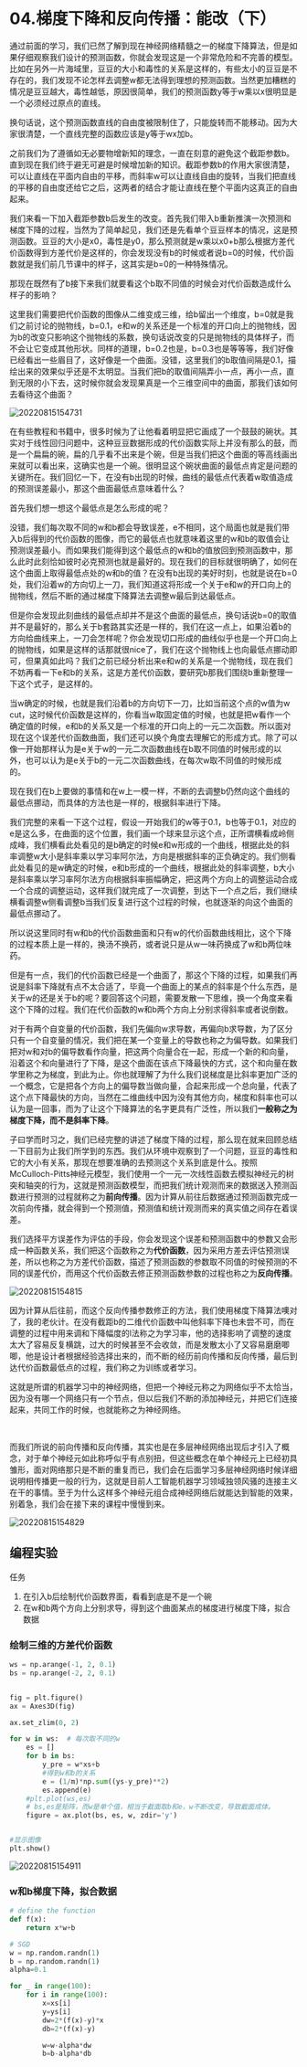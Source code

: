 # 04.梯度下降和反向传播：能改（下）

通过前面的学习，我们已然了解到现在神经网络精髓之一的梯度下降算法，但是如果仔细观察我们设计的预测函数，你就会发现这是一个非常危险和不完善的模型。比如在另外一片海域里，豆豆的大小和毒性的关系是这样的，有些太小的豆豆是不存在的，我们发现不论怎样去调整w都无法得到理想的预测函数。当然更加糟糕的情况是豆豆越大，毒性越低，原因很简单，我们的预测函数y等于w乘以x很明显是一个必须经过原点的直线。

换句话说，这个预测函数直线的自由度被限制住了，只能旋转而不能移动。因为大家很清楚，一个直线完整的函数应该是y等于wx加b。​

之前我们为了遵循如无必要物增新知的理念，一直在刻意的避免这个截距参数b。直到现在我们终于避无可避是时候增加新的知识。截距参数b的作用大家很清楚，可以让直线在平面内自由的平移，而斜率w可以让直线自由的旋转，当我们把直线的平移的自由度还给它之后，这两者的结合才能让直线在整个平面内这真正的自由起来。

我们来看一下加入截距参数b后发生的改变。首先我们带入b重新推演一次预测和梯度下降的过程，当然为了简单起见，我们还是先看单个豆豆样本的情况，这是预测函数。豆豆的大小是x0，毒性是y0，那么预测就是w乘以x0+b那么根据方差代价函数得到方差代价是这样的，你会发现没有b的时候或者说b=0的时候，代价函数就是我们前几节课中的样子，这其实是b=0的一种特殊情况。

那现在既然有了b接下来我们就要看这个b取不同值的时候会对代价函数造成什么样子的影响？

这里我们需要把代价函数的图像从二维变成三维，给b留出一个维度，b=0就是我们之前讨论的抛物线，b=0.1，e和w的关系还是一个标准的开口向上的抛物线，因为b的改变只影响这个抛物线的系数，换句话说改变的只是抛物线的具体样子，而不会让它变成其他形状。同样的道理，b=0.2也是，b=0.3也是等等等，我们好像已经看出一些眉目了，这好像是一个曲面。没错，这里我们的b取值间隔是0.1，描绘出来的效果似乎还是不太明显。当我们把b的取值间隔弄小一点，再小一点，直到无限的小下去，这时候你就会发现果真是一个三维空间中的曲面，那我们该如何去看待这个曲面？

![20220815154731](https://cdn.jsdelivr.net/gh/Achuan-2/PicBed@pic/assets/04.梯度下降和反向传播：能改（下）/20220815154731.png)​

在有些教程和书籍中，很多时候为了让他看着明显把它画成了一个鼓鼓的碗状。其实对于线性回归问题中，这种豆豆数据形成的代价函数实际上并没有那么的鼓，而是一个扁扁的碗，扁的几乎看不出来是个碗，但是当我们把这个曲面的等高线画出来就可以看出来，这确实也是一个碗。很明显这个碗状曲面的最低点肯定是问题的关键所在。我们回忆一下，在没有b出现的时候，曲线的最低点代表着w取值造成的预测误差最小，那这个曲面最低点意味着什么？

首先我们想一想这个最低点是怎么形成的呢？​

没错，我们每次取不同的w和b都会导致误差，e不相同，这个局面也就是我们带入b后得到的代价函数的图像，而它的最低点也就意味着这里的w和b的取值会让预测误差最小。而如果我们能得到这个最低点的w和b的值放回到预测函数中，那么此时此刻恰如彼时必克预测也就是最好的。现在我们的目标就很明确了，如何在这个曲面上取得最低点处的w和b的值？在没有b出现的美好时刻，也就是说在b=0处，我们沿着w的方向切上一刀，我们知道这将形成一个关于e和w的开口向上的抛物线，然后不断的通过梯度下降算法去调整w最后到达最低点。

但是你会发现此刻曲线的最低点却并不是这个曲面的最低点，换句话说b=0的取值并不是最好的，那么关于b套路其实还是一样的，我们在这一点上，如果沿着b的方向给曲线来上，一刀会怎样呢？你会发现切口形成的曲线似乎也是一个开口向上的抛物线，如果是这样的话那就很nice了，我们在这个抛物线上也向最低点挪动即可，但果真如此吗？我们之前已经分析出来e和w的关系是一个抛物线，现在我们不妨再看一下e和b的关系，这是方差代价函数，要研究b那我们围绕b重新整理一下这个式子，是这样的。​

当w确定的时候，也就是我们沿着b的方向切下一刀，比如当前这个点的w值为w cut，这时候代价函数是这样的，你看当w取固定值的时候，也就是把w看作一个确定值的时候，e和b的关系又是一个标准的开口向上的一元二次函数。所以面对现在这个误差代价函数曲面，我们还可以换个角度去理解它的形成方式。除了可以像一开始那样认为是e关于w的一元二次函数曲线在b取不同值的时候形成的以外，也可以认为是e关于b的一元二次函数曲线，在每次w取不同值的时候形成的。

现在我们在b上要做的事情和在w上一模一样，不断的去调整b仍然向这个曲线的最低点挪动，而具体的方法也是一样的，根据斜率进行下降。​​

我们完整的来看一下这个过程，假设一开始我们的w等于0.1，b也等于0.1，对应的e是这么多，在曲面的这个位置，我们画一个球来显示这个点，正所谓横看成岭侧成峰，我们横看此处看见的是b确定的时候e和w形成的一个曲线，根据此处的斜率调整w大小是斜率乘以学习率阿尔法，方向是根据斜率的正负确定的。我们侧看此处看见的是w确定的时候，e和b形成的一个曲线，根据此处的斜率调整，b大小是斜率乘以学习率阿尔法方向根据斜率振幅确定，把这两个方向上的调整运动合成一个合成的调整运动，这样我们就完成了一次调整，到达下一个点之后，我们继续横看调整w侧看调整b当我们反复进行这个过程的时候，也就逐渐的向这个曲面的最低点挪动了。​

所以说这里同时有w和b的代价函数曲面和只有w的代价函数曲线相比，这个下降的过程本质上是一样的，换汤不换药，或者说只是从w一味药换成了w和b两位味药。​

但是有一点，我们的代价函数已经是一个曲面了，那这个下降的过程，如果我们再说是斜率下降就有点不太合适了，毕竟一个曲面上的某点的斜率是个什么东西，是关于w的还是关于b的呢？要回答这个问题，需要发散一下思维，换一个角度来看这个下降的过程。我们在代价函数的w和b两个方向上分别求得斜率或者说倒数。​​

对于有两个自变量的代价函数，我们先偏向w求导数，再偏向b求导数，为了区分只有一个自变量的情况，我们把在某一个变量上的导数也称之为偏导数。如果我们把对w和对b的偏导数看作向量，把这两个向量合在一起，形成一个新的和向量，沿着这个和向量进行了下降，是这个曲面在该点下降最快的方式，这个和向量在数学里称之为梯度，到此为止。你也就理解了为什么我们说梯度是比斜率更加广泛的一个概念，它是把各个方向上的偏导数当做向量，合起来形成一个总向量，代表了这个点下降最快的方向，当然在二维曲线中因为没有其他方向，梯度和斜率也可以认为是一回事，而为了让这个下降算法的名字更具有广泛性，所以我们**一般称之为梯度下降，而不是斜率下降**。​

子曰学而时习之，我们已经完整的讲述了梯度下降的过程，那么现在就来回顾总结一下目前为止我们所学到的东西。我们从环境中观察到了一个问题，豆豆的毒性和它的大小有关系，那现在想要准确的去预测这个关系到底是什么。按照McCulloch-Pitts神经元模型，我们使用一个一元一次线性函数去模拟神经元的树突和轴突的行为，这就是预测函数模型，而把我们统计观测而来的数据送入预测函数进行预测的过程就称之为**前向传播**。因为计算从前往后数据通过预测函数完成一次前向传播，就会得到一个预测值，预测值和统计观测而来的真实值之间存在着误差。

我们选择平方误差作为评估的手段，你会发现这个误差和预测函数中的参数又会形成一种函数关系，我们把这个函数称之为**代价函数**，因为采用方差去评估预测误差，所以也称之为方差代价函数，描述了预测函数的参数取不同值的时候预测的不同的误差代价，而用这个代价函数去修正预测函数参数的过程也称之为**反向传播**。

![20220815154815](https://cdn.jsdelivr.net/gh/Achuan-2/PicBed@pic/assets/04.梯度下降和反向传播：能改（下）/20220815154815.png)

因为计算从后往前，而这个反向传播参数修正的方法，我们使用梯度下降算法噢对了，我的老伙计。在没有截距b的二维代价函数中叫他斜率下降也未尝不可，而在调整的过程中用来调和下降幅度的l法称之为学习率，他的选择影响了调整的速度太大了容易反复横跳，过大的时候甚至不会收敛，而是发散太小了又容易磨磨唧唧，他是设计者根据经验选择出来的，而不断的经历前向传播和反向传播，最后到达代价函数最低点的过程，我们称之为训练或者学习。

这就是所谓的机器学习中的神经网络，但把一个神经元称之为网络似乎不太恰当，因为没有哪一个网络只有一个节点，但以后我们不断的添加神经元，并把它们连接起来，共同工作的时候，也就能称之为神经网络。

​

而我们所说的前向传播和反向传播，其实也是在多层神经网络出现后才引入了概念，对于单个神经元如此称呼似乎有点别扭，但这些概念在单个神经元上已经初具雏形，面对网络那只是不断的重复而已，我们会在后面学习多层神经网络时候详细说明相传播更一般的行为，这就是目前人工智能机器学习领域独领风骚的连接主义在干的事情。至于为什么这样多个神经元组合成神经网络后就能达到智能的效果，别着急，我们会在接下来的课程中慢慢到来。

![20220815154829](https://cdn.jsdelivr.net/gh/Achuan-2/PicBed@pic/assets/04.梯度下降和反向传播：能改（下）/20220815154829.png)​

## 编程实验

任务

1. 在引入b后绘制代价函数界面，看看到底是不是一个碗
2. 在w和b两个方向上分别求导，得到这个曲面某点的梯度进行梯度下降，拟合数据

### 绘制三维的方差代价函数
```python
ws = np.arange(-1, 2, 0.1)
bs = np.arange(-2, 2, 0.1)


fig = plt.figure()
ax = Axes3D(fig)

ax.set_zlim(0, 2)

for w in ws:  # 每次取不同的w
	es = []
	for b in bs:
		y_pre = w*xs+b
		#得到w和b的关系
		e = (1/m)*np.sum((ys-y_pre)**2)
		es.append(e)
	#plt.plot(ws,es)
    # bs,es是矩阵，而w是单个值，相当于截面取b和e，w不断改变，导致截面成体。
	figure = ax.plot(bs, es, w, zdir='y')


#显示图像
plt.show()
```
![20220815154911](https://cdn.jsdelivr.net/gh/Achuan-2/PicBed@pic/assets/04.梯度下降和反向传播：能改（下）/20220815154911.png)
### w和b梯度下降，拟合数据

```python
# define the function
def f(x):
    return x*w+b

# SGD
w = np.random.randn(1)
b = np.random.randn(1)
alpha=0.1

for _ in range(100):
    for i in range(100):
        x=xs[i]
        y=ys[i]
        dw=2*(f(x)-y)*x
        db=2*(f(x)-y)

        w=w-alpha*dw
        b=b-alpha*db  
```